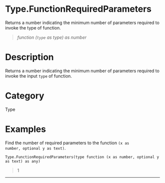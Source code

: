 ﻿# Type.FunctionRequiredParameters
Returns a number indicating the minimum number of parameters required to invoke the type of function.
> _function (<code>type</code> as type) as number_
# Description 
Returns a number indicating the minimum number of parameters required to invoke the input <code>type</code> of function.

# Category 
Type
# Examples 
Find the number of required parameters to the function <code>(x as number, optional y as text)</code>.
```
Type.FunctionRequiredParameters(type function (x as number, optional y as text) as any)
```
> 1
***
